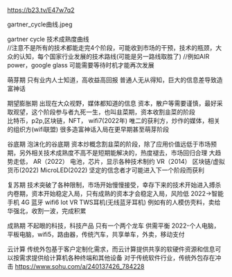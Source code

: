 https://b23.tv/E47w7q2

gartner_cycle曲线.jpeg

gartner cycle 技术成熟度曲线     
//注意不是所有的技术都能走完4个阶段，可能收到市场的干预，技术的瓶颈，大众的认知，每个国家行业发展的技术路线(可能是另一路线取胜了)
 //例如AIR power，google glass 可能需要等待时机才能再次发展

萌芽期     只有业内人士知道，高收益高回报   普通人无从得知，巨大的信息差导致造富神话

期望膨胀期  出现在大众视野，媒体都知道的信息
   资本，散户等需要谨慎，最好采取观望，这个阶段参与者九死一生，也叫韭菜期，资本收割韭菜的阶段   
   比特币，p2p,区块链，NFT，  wifi7(2022年)
   唯二的获利方，炒作的媒体，相关的组织方(wifi联盟)
   很多造富神话入局在更早期甚至萌芽阶段

谷底期  泡沫化的谷底期
   资本炒概念割韭菜的阶段，除了应用价值远低于市场预期，另外相关技术成熟度不高不是短期能解决的，热度褪去，市场回归合理
   大趋势走低，
   AR（2022） 电池，芯片，显示各种技术制约   VR（2014）  区块链/虚拟货币(2022)  MicroLED(2022)
   坚定的信念者才可能进入下一个阶段而获利

复苏期   技术突破了各种限制，市场开始慢慢接受，幸存下来的技术开始进入搏杀内卷期，资本开始稳定入局，只有成熟的资本才会稳定入局，风险低
   2022->智能手机 4G 蓝牙 wifi6  Iot  VR  TWS耳机(无线蓝牙耳机)
   例如有的人模仿壳料，卖给华强北，收割一波，完成积累

成熟期  不起眼的科技，科技产品   只有一个两个龙车  供需平衡
   2022-个人电脑，平板电脑，wifi5，路由器，传统汽车，共享单车，外卖，移动支付


云计算
传统外包基于客户定制化需求，而云计算提供共享的软硬件资源和信息可以按需求提供给计算机各种终端和其他设备
对于传统软件行业，传统外包存在冲击
https://www.sohu.com/a/240137426_784228


